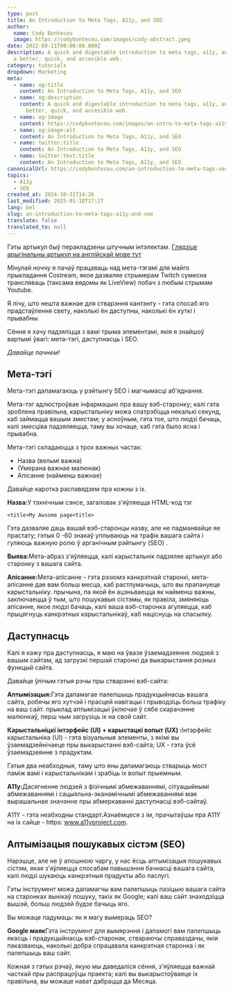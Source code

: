 ```yaml
---
type: post
title: An Introduction to Meta Tags, A11y, and SEO
author:
  name: Cody Bontecou
  image: https://codybontecou.com/images/cody-abstract.jpeg
date: 2022-08-11T00:00:00.000Z
description: A quick and digestable introduction to meta tags, a11y, and SEO for
  a better, quick, and accesible web.
category: tutorials
dropdown: Marketing
meta:
  - name: og:title
    content: An Introduction to Meta Tags, A11y, and SEO
  - name: og:description
    content: A quick and digestable introduction to meta tags, a11y, and SEO for a
      better, quick, and accesible web.
  - name: og:image
    content: https://codybontecou.com/images/an-intro-to-meta-tags-a11y-seo-meta.png
  - name: og:image:alt
    content: An Introduction to Meta Tags, A11y, and SEO
  - name: twitter:title
    content: An Introduction to Meta Tags, A11y, and SEO
  - name: twitter:text:title
    content: An Introduction to Meta Tags, A11y, and SEO
canonicalUrl: https://codybontecou.com/an-introduction-to-meta-tags-seo-and-a11y.html
topics:
  - A11y
  - SEO
created_at: 2024-10-31T14:26
last_modified: 2025-01-10T17:27
lang: bel
slug: an-introduction-to-meta-tags-a11y-and-seo
translate: false
translated_to: null
---
```

Гэты артыкул быў перакладзены штучным інтэлектам. [Глядзіце арыгінальны артыкул на англійскай мове тут](/an-introduction-to-meta-tags-a11y-and-seo)

Мінулай ноччу я пачаў працаваць над мета-тэгамі для майго прыкладання Costream, якое дазваляе стрымерам Twitch сумесна трансляваць (таксама вядомы як LiveView) побач з любым стрымам Youtube.

Я лічу, што нешта важнае для стварэння кантэнту - гэта спосаб яго прадстаўлення свету, наколькі ён даступны, наколькі ён хуткі і прывабны.

Сёння я хачу падзяліцца з вамі трыма элементамі, якія я знайшоў вартымі ўвагі: мета-тэгі, даступнасць і SEO.

*Давайце пачнем!*

## Мета-тэгі

Мета-тэгі дапамагаюць у рэйтынгу SEO і магчымасці аб'яднання.

Мета-тэг адлюстроўвае інфармацыю пра вашу вэб-старонку; калі гэта зроблена правільна, карыстальніку можа спатрэбіцца некалькі секунд, каб займацца вашым зместам; у асноўным, гэта тое, што людзі бачаць, калі змесціва падзяляецца, таму вы хочаце, каб гэта было ясна і прывабна.

Мета-тэгі складаюцца з трох важных частак:

- Назва (вельмі важна)
- (Умерана важнае малюнак)
- Апісанне (найменш важнае)

Давайце каротка распавядзем пра кожны з іх.

**Назва:**&#x423; тэхнічным сэнсе, загаловак з'яўляецца HTML-код тэг

`<title>My Awsome page<title>`

Гэта дазваляе даць вашай вэб-старонцы назву, але не падманвайце яе прастату; гэтыя 0 -60 знакаў уплываюць на трафік вашага сайта і гуляюць важную ролю ў арганічным рэйтынгу (SEO) .

**Выява:**&#x41C;ета-абраз з'яўляецца, калі карыстальнік падзяляе артыкул або старонку з вашага сайта.

**Апісанне:**&#x41C;ета-апісанне - гэта рэзюмэ канкрэтнай старонкі, мета-апісанне дае вам больш месца, каб растлумачыць, што вы прапануеце карыстальніку. прычына, па якой ён ацэньваецца як найменш важны, заключаецца ў тым, што пошукавыя сістэмы, як правіла, змяняюць апісанне, якое людзі бачаць, калі ваша вэб-старонка агуляецца, каб прыцягнуць канкрэтных карыстальнікаў, каб націснуць на спасылку.

## Даступнасць

Калі я кажу пра даступнасць, я маю на ўвазе ўзаемадзеянне людзей з вашым сайтам, ад загрузкі першай старонкі да выкарыстання розных функцый сайта.

Давайце ўлічым гэтыя рэчы пры стварэнні вэб-сайта:

**Аптымізацыя:**&#x413;эта дапамагае палепшыць прадукцыйнасць вашага сайта, робячы яго хутчэй і прасцей навігацыі і прыводзіць больш трафіку на ваш сайт. прыклад аптымізацыі ўключае ў сябе скарачэнне малюнкаў, перш чым загрузіць іх на свой сайт.

**Карыстальніцкі інтэрфейс (UI) + карыстацкі вопыт (UX) :**&#x406;нтэрфейс карыстальніка (UI) - гэта візуальныя элементы, з якімі вы ўзаемадзейнічаеце пры выкарыстанні вэб-сайта; UX - гэта ўсё ўзаемадзеянне з прадуктам.

Гэтыя два неабходныя, таму што яны дапамагаюць стварыць мост паміж вамі і карыстальнікам і зрабіць іх вопыт прыемным.

**A11y:**&#x414;асягненне людзей з фізічнымі абмежаваннямі, сітуацыйнымі абмежаваннямі і сацыяльна-эканамічнымі абмежаваннямі мае вырашальнае значэнне пры абмеркаванні даступнасці вэб-сайтаў.

A11Y - гэта неабходны стандарт.Азнаёмцеся з ім, прачытаўшы пра A11Y на іх сайце - https: www.a11yproject.com.

## Аптымізацыя пошукавых сістэм (SEO)

Нарэшце, але не ў апошнюю чаргу, у нас ёсць аптымізацыя пошукавых сістэм, якая з'яўляецца спосабам павышэння бачнасці вашага сайта, калі людзі шукаюць канкрэтныя прадукты або паслугі.

Гэты інструмент можа дапамагчы вам палепшыць пазіцыю вашага сайта на старонках вынікаў пошуку, такіх як Google; калі ваш сайт знаходзіцца вышэй, больш людзей будзе бачыць яго.

Вы можаце падумаць: як я магу вымераць SEO?

**Google маяк**Гэта інструмент для вымярэння і дапамогі вам палепшыць якасць і прадукцыйнасць вэб-старонак, ствараючы справаздачы, якія паказваюць, наколькі добра спрацавала канкрэтная старонка і як палепшыць ваш сайт.

Кожная з гэтых рэчаў, якую мы даведаліся сёння, з'яўляецца важнай часткай пры распрацоўцы праекта; калі вы выкарыстоўваеце іх правільна, вы можаце нават дабрацца да Месяца.
